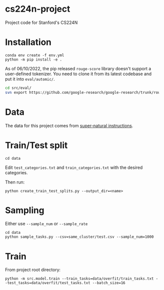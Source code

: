# cs224n-project
Project code for Stanford's CS224N

# Installation

```
conda env create -f env.yml
python -m pip install -e .  
```

As of 06/10/2022, the pip released `rouge-score` library doesn't support a user-defined tokenizer. You need to clone it from its latest codebase and put it into `eval/automic/`.

```bash
cd src/eval/
svn export https://github.com/google-research/google-research/trunk/rouge rouge
```

# Data

The data for this project comes from [super-natural instructions](https://github.com/allenai/natural-instructions).

# Train/Test split
```
cd data
```

Edit `test_categories.txt` and `train_categories.txt` with the desired categories.

Then run:
```
python create_train_test_splits.py --output_dir=<name>
```
# Sampling
Either use `--sample_num` or `--sample_rate`
```
cd data
python sample_tasks.py --csv=same_cluster/test.csv --sample_num=1000
```

# Train
From project root directory:
```
python -m src.model.train --train_tasks=data/overfit/train_tasks.txt --test_tasks=data/overfit/test_tasks.txt --batch_size=16
```




